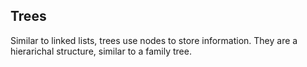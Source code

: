 ## Trees

Similar to linked lists, trees use nodes to store information. They are a hierarichal structure, similar to a family tree.